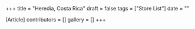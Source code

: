 +++
title = "Heredia, Costa Rica"
draft = false
tags = ["Store List"]
date = ""

[Article]
contributors = []
gallery = []
+++